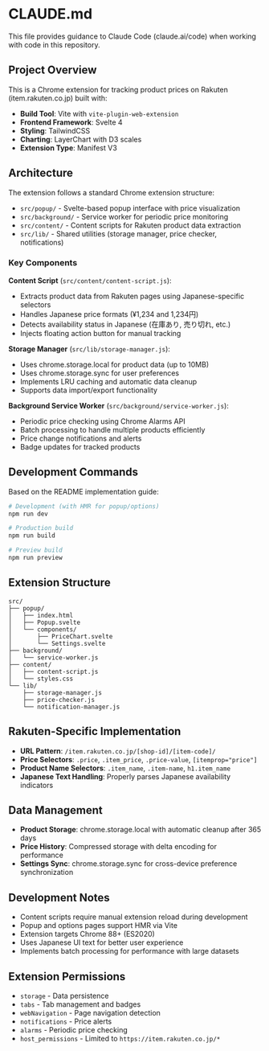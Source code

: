 # CLAUDE.md

This file provides guidance to Claude Code (claude.ai/code) when working with code in this repository.

## Project Overview

This is a Chrome extension for tracking product prices on Rakuten (item.rakuten.co.jp) built with:
- **Build Tool**: Vite with `vite-plugin-web-extension`
- **Frontend Framework**: Svelte 4 
- **Styling**: TailwindCSS
- **Charting**: LayerChart with D3 scales
- **Extension Type**: Manifest V3

## Architecture

The extension follows a standard Chrome extension structure:
- `src/popup/` - Svelte-based popup interface with price visualization
- `src/background/` - Service worker for periodic price monitoring 
- `src/content/` - Content scripts for Rakuten product data extraction
- `src/lib/` - Shared utilities (storage manager, price checker, notifications)

### Key Components

**Content Script** (`src/content/content-script.js`):
- Extracts product data from Rakuten pages using Japanese-specific selectors
- Handles Japanese price formats (¥1,234 and 1,234円)
- Detects availability status in Japanese (在庫あり, 売り切れ, etc.)
- Injects floating action button for manual tracking

**Storage Manager** (`src/lib/storage-manager.js`):
- Uses chrome.storage.local for product data (up to 10MB)
- Uses chrome.storage.sync for user preferences
- Implements LRU caching and automatic data cleanup
- Supports data import/export functionality

**Background Service Worker** (`src/background/service-worker.js`):
- Periodic price checking using Chrome Alarms API
- Batch processing to handle multiple products efficiently
- Price change notifications and alerts
- Badge updates for tracked products

## Development Commands

Based on the README implementation guide:

```bash
# Development (with HMR for popup/options)
npm run dev

# Production build
npm run build

# Preview build
npm run preview
```

## Extension Structure

```
src/
├── popup/
│   ├── index.html
│   ├── Popup.svelte
│   └── components/
│       ├── PriceChart.svelte
│       └── Settings.svelte
├── background/
│   └── service-worker.js
├── content/
│   ├── content-script.js
│   └── styles.css
└── lib/
    ├── storage-manager.js
    ├── price-checker.js
    └── notification-manager.js
```

## Rakuten-Specific Implementation

- **URL Pattern**: `/item.rakuten.co.jp/[shop-id]/[item-code]/`
- **Price Selectors**: `.price`, `.item_price`, `.price-value`, `[itemprop="price"]`
- **Product Name Selectors**: `.item_name`, `.item-name`, `h1.item_name`
- **Japanese Text Handling**: Properly parses Japanese availability indicators

## Data Management

- **Product Storage**: chrome.storage.local with automatic cleanup after 365 days
- **Price History**: Compressed storage with delta encoding for performance
- **Settings Sync**: chrome.storage.sync for cross-device preference synchronization

## Development Notes

- Content scripts require manual extension reload during development
- Popup and options pages support HMR via Vite
- Extension targets Chrome 88+ (ES2020)
- Uses Japanese UI text for better user experience
- Implements batch processing for performance with large datasets

## Extension Permissions

- `storage` - Data persistence
- `tabs` - Tab management and badges
- `webNavigation` - Page navigation detection
- `notifications` - Price alerts
- `alarms` - Periodic price checking
- `host_permissions` - Limited to `https://item.rakuten.co.jp/*`